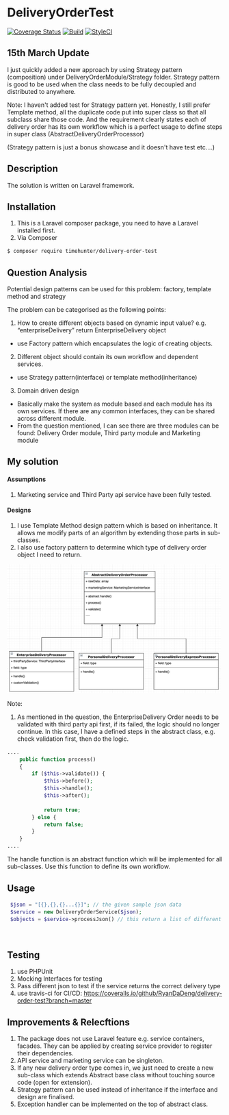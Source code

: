 # DeliveryOrderTest

[![Coverage Status][ico-coverage]][link-coverage]
[![Build][ico-build]][link-build]
[![StyleCI][ico-styleci]][link-styleci]


## 15th March Update
I just quickly added a new approach by using Strategy pattern (composition) under DeliveryOrderModule/Strategy folder. Strategy pattern is good to be used when the class needs to be fully decoupled and distributed to anywhere.

Note: I haven't added test for Strategy pattern yet. Honestly, I still prefer Template method, all the duplicate code put into super class so that all subclass share those code. And the requirement clearly states each of delivery order has its own workflow which is a perfect usage to define steps in super class (AbstractDeliveryOrderProcessor)

(Strategy pattern is just a bonus showcase and it doesn't have test etc....)

## Description

The solution is written on Laravel framework.

## Installation

1. This is a Laravel composer package, you need to have a Laravel installed first.
2. Via Composer

``` bash
$ composer require timehunter/delivery-order-test
```

## Question Analysis

Potential design patterns can be used for this problem: factory, template method and strategy

The problem can be categorised as the following points:

1. How to create different objects based on dynamic input value? e.g. “enterpriseDelivery” return EnterpriseDelivery object
 - use Factory pattern which encapsulates the logic of creating objects.
 
2. Different object should contain its own workflow and dependent services.
 - use Strategy pattern(interface) or template method(inheritance)
 
3. Domain driven design
 - Basically make the system as module based and each module has its own services. If there are any common interfaces, they can be shared across different module.
 - From the question mentioned, I can see there are three modules can be found: Delivery Order module, Third party module and Marketing module


## My solution

#### Assumptions
1. Marketing service and Third Party api service have been fully tested.


#### Designs

1. I use Template Method design pattern which is based on inheritance. It allows me modify parts of an algorithm by extending those parts in sub-classes.
2. I also use factory pattern to determine which type of delivery order object I need to return.


<img src="https://github.com/RyanDaDeng/delivery-order-test/blob/master/template_method.jpg" width="500" height="300" />


 Note:
 
 1. As mentioned in the question, the EnterpriseDelivery Order needs to be validated with third party api first, if its failed, the logic should no longer continue.
 In this case, I have a defined steps in the abstract class, e.g. check validation first, then do the logic.
 
 ````php
 ....
     public function process()
     {
         if ($this->validate()) {
             $this->before();
             $this->handle();
             $this->after();
 
             return true;
         } else {
             return false;
         }
     }
....
 ````
 
 The handle function is an abstract function which will be implemented for all sub-classes. Use this function to define its own workflow.
 
 
## Usage

````php
 $json = "[{},{},{}...{}]"; // the given sample json data
 $service = new DeliveryOrderService($json);
 $objects = $service->processJson() // this return a list of different delivery order objects
 
 
````

## Testing

1. use PHPUnit
2. Mocking Interfaces for testing
3. Pass different json to test if the service returns the correct delivery type
4. use travis-ci for CI/CD: https://coveralls.io/github/RyanDaDeng/delivery-order-test?branch=master

## Improvements & Relecftions
1. The package does not use Laravel feature e.g. service containers, facades. They can be applied by creating service provider to register their dependencies.
2. API service and marketing service can be singleton.
3. If any new delivery order type comes in, we just need to create a new sub-class which extends Abstract base class without touching source code (open for extension).
4. Strategy pattern can be used instead of inheritance if the interface and design are finalised.
5. Exception handler can be implemented on the top of abstract class.

[ico-coverage]: https://coveralls.io/repos/github/RyanDaDeng/delivery-order-test/badge.svg?branch=master&service=github
[ico-build]: https://travis-ci.org/RyanDaDeng/delivery-order-test.svg?branch=master
[ico-styleci]: https://github.styleci.io/repos/174629501/shield


[link-coverage]: https://coveralls.io/github/RyanDaDeng/delivery-order-test?branch=master
[link-build]: https://travis-ci.org/RyanDaDeng/delivery-order-test
[link-styleci]: https://github.styleci.io/repos/174629501
